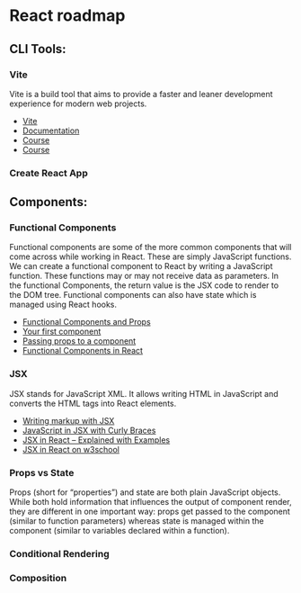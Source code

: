 # React roadmap

## CLI Tools:

### Vite
Vite is a build tool that aims to provide a faster and leaner development experience for modern web projects.
- [Vite](https://vitejs.dev)
- [Documentation](https://vitejs.dev/guide/)
- [Course](https://www.youtube.com/watch?v=LQQ3CR2JTX8)
- [Course](https://www.youtube.com/watch?v=89NJdbYTgJ8)
### Create React App

## Components:

### Functional Components
Functional components are some of the more common components that will come across while working in React. These are simply JavaScript functions. We can create a functional component to React by writing a JavaScript function. These functions may or may not receive data as parameters. In the functional Components, the return value is the JSX code to render to the DOM tree. Functional components can also have state which is managed using React hooks.
- [Functional Components and Props](https://react.dev/reference/react/Component)
- [Your first component](https://react.dev/learn/your-first-component)
- [Passing props to a component](https://react.dev/learn/passing-props-to-a-component)
- [Functional Components in React](https://www.robinwieruch.de/react-function-component/)
### JSX
JSX stands for JavaScript XML. It allows writing HTML in JavaScript and converts the HTML tags into React elements.
- [Writing markup with JSX](https://react.dev/learn/writing-markup-with-jsx)
- [JavaScript in JSX with Curly Braces](https://react.dev/learn/javascript-in-jsx-with-curly-braces)
- [JSX in React – Explained with Examples](https://www.freecodecamp.org/news/jsx-in-react-introduction/)
- [JSX in React on w3school](https://www.w3schools.com/react/react_jsx.asp)
### Props vs State
Props (short for “properties”) and state are both plain JavaScript objects. While both hold information that influences the output of component render, they are different in one important way: props get passed to the component (similar to function parameters) whereas state is managed within the component (similar to variables declared within a function).
### Conditional Rendering 
### Composition
